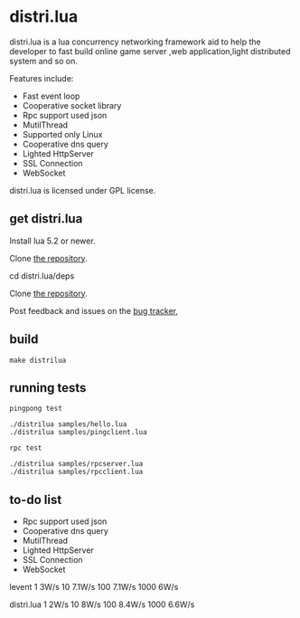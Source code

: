 distri.lua
======
distri.lua is a lua concurrency networking framework aid to help the developer to fast
build online game server ,web application,light distributed system and so on.

Features include:

* Fast event loop
* Cooperative socket library
* Rpc support used json
* MutilThread
* Supported only Linux
* Cooperative dns query
* Lighted HttpServer
* SSL Connection
* WebSocket

distri.lua is licensed under GPL license.


get distri.lua
-----------

Install lua 5.2 or newer.

Clone [the repository](https://github.com/sniperHW/distri.lua).

cd distri.lua/deps

Clone [the repository](https://github.com/sniperHW/KendyNet).

Post feedback and issues on the [bug tracker](https://github.com/sniperHW/distri.lua/issues),


build
------
```
make distrilua
```

running tests
-------------
```
pingpong test

./distrilua samples/hello.lua
./distrilua samples/pingclient.lua

rpc test

./distrilua samples/rpcserver.lua
./distrilua samples/rpcclient.lua

```


to-do list
----------
* Rpc support used json
* Cooperative dns query
* MutilThread
* Lighted HttpServer
* SSL Connection
* WebSocket


levent
1 3W/s
10 7.1W/s
100 7.1W/s
1000 6W/s

distri.lua
1       2W/s
10     8W/s
100   8.4W/s
1000 6.6W/s
